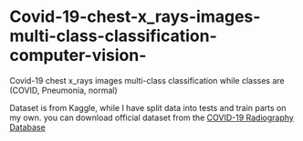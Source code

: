 # Covid-19-chest-x_rays-images-multi-class-classification-computer-vision-
Covid-19 chest x_rays images multi-class classification while classes are (COVID, Pneumonia, normal)

Dataset is from Kaggle, while I have split data into tests and train parts on my own. you can download official dataset from the <a href = 'https://www.kaggle.com/tawsifurrahman/covid19-radiography-database'>COVID-19 Radiography Database</a>

